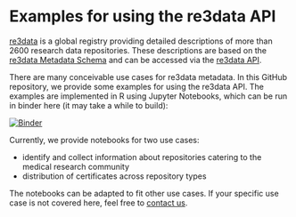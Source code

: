 # Examples for using the re3data API

[re3data](https://www.re3data.org/) is a global registry providing detailed descriptions of more than 2600 research data repositories. These descriptions are based on the [re3data Metadata Schema](https://www.re3data.org/schema/2-2) and can be accessed via the [re3data API](https://www.re3data.org/api/doc).

There are many conceivable use cases for re3data metadata. In this GitHub repository, we provide some examples for using the re3data API.
The examples are implemented in R using Jupyter Notebooks, which can be run in binder here (it may take a while to build):

[![Binder](https://mybinder.org/badge_logo.svg)](https://mybinder.org/v2/gh/dorothearrr/using_the_re3data_API/HEAD)

Currently, we provide notebooks for two use cases:
* identify and collect information about repositories catering to the medical research community
* distribution of certificates across repository types

The notebooks can be adapted to fit other use cases. If your specific use case is not covered here, feel free to [contact us](mailto:info@re3data.org).